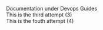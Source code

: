 Documentation under Devops Guides  
This is the third attempt (3)  
This is the fouth attempt (4)  

